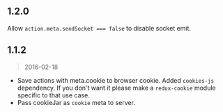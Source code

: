 ## 1.2.0

Allow `action.meta.sendSocket === false` to disable socket emit.

## 1.1.2
> 2016-02-18

* Save actions with meta.cookie to browser cookie. Added `cookies-js` dependency. If you don't want it please make a `redux-cookie` module specific to that use case.
* Pass cookieJar as `cookie` meta to server.
